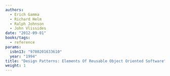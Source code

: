 ```yaml
---
authors:
  - Erich Gamma
  - Richard Helm
  - Ralph Johnson
  - John Vlissides
date: "2012-09-01"
books/tags:
  - reference
params:
  isbn13: "9780201633610"
  year: "1994"
title: "Design Patterns: Elements Of Reusable Object Oriented Software"
weight: 1
---
```


<!--more-->
